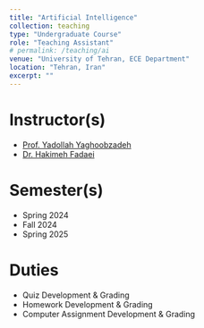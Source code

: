 ```yaml
---
title: "Artificial Intelligence"
collection: teaching
type: "Undergraduate Course"
role: "Teaching Assistant"
# permalink: /teaching/ai
venue: "University of Tehran, ECE Department"
location: "Tehran, Iran"
excerpt: ""
---
```


Instructor(s)
======

- [Prof. Yadollah Yaghoobzadeh](https://scholar.google.com/citations?user=TvGqaqAAAAAJ&hl=en)
- [Dr. Hakimeh Fadaei](https://scholar.google.com/citations?user=zdY-omQAAAAJ&hl=en)

Semester(s)
======

- Spring 2024
- Fall 2024
- Spring 2025

Duties
======

- Quiz Development & Grading
- Homework Development & Grading
- Computer Assignment Development & Grading